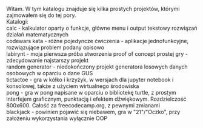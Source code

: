 Witam. W tym katalogu znajduje się kilka prostych projektów, którymi zajmowałem się do tej pory.  
Katalogi:  
calc - kalkulator oparty o funkcje, główne menu i output tekstowy rozwiązań działań matematycznych  
codewars kata - różne pojedyncze ćwiczenia - aplikacje jednofunkcyjne, rozwiązujące problem podany opisowo  
labirynt - moja pierwsza próba stworzenia proof of concept prostej gry - zdecydowanie najstarszy projekt  
random generator - niedokończony projekt generatora losowych danych osobowych w oparciu o dane GUS  
tictactoe - gra w kółko i krzyżyk, w wersjach dla jupyter notebook i konsolowej, także z użyciem wirtualnego środowiska  
pong - gra w pong napisane w oparciu o bibliotekę turtle, z prostym interfejem graficznym, punktacją i efektem dźwiękowym. Rozdzielczość 800x600. Całość za freecodecamp.org, z pewnymi zmianami  
blackjack - powinien pojawić się niebawem, gra w "21"/"Oczko", przy założeniu wykorzystania wyłącznie OOP  
